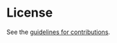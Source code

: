 # License

See the
[guidelines for contributions](https://github.com/cngroves/interface_param/blob/master/CONTRIBUTING.md).
